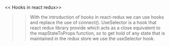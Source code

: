 << Hooks in react redux>>
>> With the introduction of hooks in react-redux we can use hooks and replace the use of connect().
>>UseSelector is a hook that react redux library provide which acts as a close equivalent to the mapStateToProps function, so to get hold of any state that is maintained in the redux store we use the useSelector hook.